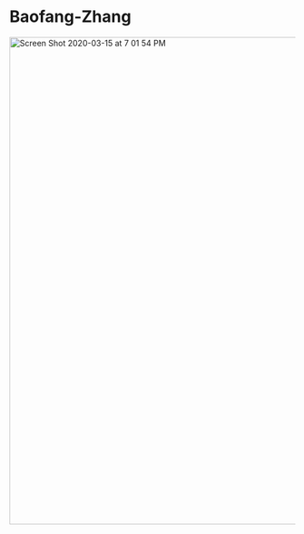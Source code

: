 # Baofang-Zhang
<img width="857" alt="Screen Shot 2020-03-15 at 7 01 54 PM" src="https://user-images.githubusercontent.com/62045442/76712761-daaace80-66f1-11ea-8ed6-ffa7126ec2a5.png">
